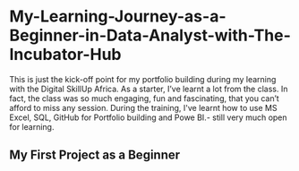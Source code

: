 # My-Learning-Journey-as-a-Beginner-in-Data-Analyst-with-The-Incubator-Hub
This is just the kick-off point for my portfolio building during my learning with the Digital SkillUp Africa.
As a starter, I’ve learnt a lot from the class.
In fact, the class was so much engaging, fun and fascinating, that you can’t afford to miss any session.
During the training, I've learnt how to use MS Excel, SQL, GitHub for Portfolio building and Powe BI.- still very much open for learning.
## My First Project as a Beginner
